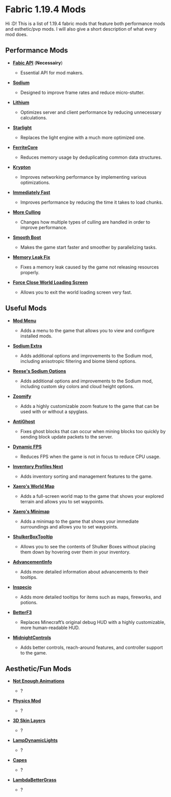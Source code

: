 # Fabric 1.19.4 Mods
Hi :D! This is a list of 1.19.4 fabric mods that feature both performance mods and esthetic/pvp mods. I will also give a short description of what every mod does.
## Performance Mods
* **[Fabic API](https://modrinth.com/mod/fabric-api/versions)** (**Necessairy**)
    * Essential API for mod makers.

* **[Sodium](https://modrinth.com/mod/sodium/versions)**
    *  Designed to improve frame rates and reduce micro-stutter.

* **[Lithium](https://modrinth.com/mod/lithium/versions)** 
    * Optimizes server and client performance by reducing unnecessary calculations.

* **[Starlight](https://modrinth.com/mod/starlight/versions)**
    * Replaces the light engine with a much more optimized one.

* **[FerriteCore](https://modrinth.com/mod/ferrite-core/versions)** 
    * Reduces memory usage by deduplicating common data structures.

* **[Krypton](https://modrinth.com/mod/krypton/versions)** 
    * Improves networking performance by implementing various optimizations.

* **[Immediately Fast](https://modrinth.com/mod/immediatelyfast/versions)**
    * Improves performance by reducing the time it takes to load chunks.

* **[More Culling](https://modrinth.com/mod/moreculling/versions)**
    * Changes how multiple types of culling are handled in order to improve performance.

* **[Smooth Boot](https://modrinth.com/mod/smoothboot-fabric/versions)**
    * Makes the game start faster and smoother by parallelizing tasks.

* **[Memory Leak Fix](https://modrinth.com/mod/memoryleakfix/versions)**
    * Fixes a memory leak caused by the game not releasing resources properly.

* **[Force Close World Loading Screen](https://modrinth.com/mod/forcecloseworldloadingscreen/versions)**
    * Allows you to exit the world loading screen very fast.

## Useful Mods
* **[Mod Menu](https://modrinth.com/mod/modmenu/versions)**
    * Adds a menu to the game that allows you to view and configure installed mods.

* **[Sodium Extra](https://modrinth.com/mod/sodium-extra/changelog)**
    * Adds additional options and improvements to the Sodium mod, including anisotropic filtering and biome blend options.

* **[Reese's Sodium Options](https://modrinth.com/mod/reeses-sodium-options/versions)**
    * Adds additional options and improvements to the Sodium mod, including custom sky colors and cloud height options.

* **[Zoomify](https://modrinth.com/mod/zoomify)**
    * Adds a highly customizable zoom feature to the game that can be used with or without a spyglass.

* **[AntiGhost](https://modrinth.com/mod/antighost/versions)** 
    * Fixes ghost blocks that can occur when mining blocks too quickly by sending block update packets to the server.

* **[Dynamic FPS](https://modrinth.com/mod/dynamic-fps/versions)**
    * Reduces FPS when the game is not in focus to reduce CPU usage.

* **[Inventory Profiles Next](https://modrinth.com/mod/inventory-profiles-next/versions)**
    * Adds inventory sorting and management features to the game.

* **[Xaero's World Map](https://chocolateminecraft.com/worldmapdownload.php#popup1)**
    * Adds a full-screen world map to the game that shows your explored terrain and allows you to set waypoints.

* **[Xaero's Minimap](https://chocolateminecraft.com/minimapdownload.php#popup1)**
    * Adds a minimap to the game that shows your immediate surroundings and allows you to set waypoints.

* **[ShulkerBoxTooltip](https://modrinth.com/mod/shulkerboxtooltip/versions)**
    * Allows you to see the contents of Shulker Boxes without placing them down by hovering over them in your inventory.

* **[AdvancementInfo](https://modrinth.com/mod/advancementinfo)**
    * Adds more detailed information about advancements to their tooltips.

* **[Inspecio](https://modrinth.com/mod/inspecio/versions)**
    * Adds more detailed tooltips for items such as maps, fireworks, and potions.

* **[BetterF3](https://modrinth.com/mod/betterf3/versions)** 
    * Replaces Minecraft’s original debug HUD with a highly customizable, more human-readable HUD.

* **[MidnightControls](https://modrinth.com/mod/midnightcontrols)**
    * Adds better controls, reach-around features, and controller support to the game.

## Aesthetic/Fun Mods
* **[Not Enough Animations](https://modrinth.com/mod/not-enough-animations/versions)**
    * ?

* **[Physics Mod](https://modrinth.com/mod/physicsmod/versions)**
    * ?

* **[3D Skin Layers](https://modrinth.com/mod/3dskinlayers/versions)**
    * ?

* **[LampDynamicLights](https://modrinth.com/mod/lambdynamiclights/versions)**
    * ?

* **[Capes](https://modrinth.com/mod/capes/versions)**
    * ?

* **[LambdaBetterGrass](https://modrinth.com/mod/lambdabettergrass/versions)**
    * ?
